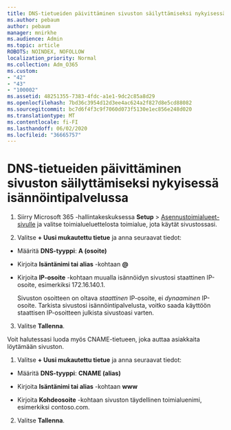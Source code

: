 ```yaml
---
title: DNS-tietueiden päivittäminen sivuston säilyttämiseksi nykyisessä isännöintipalvelussa
ms.author: pebaum
author: pebaum
manager: mnirkhe
ms.audience: Admin
ms.topic: article
ROBOTS: NOINDEX, NOFOLLOW
localization_priority: Normal
ms.collection: Adm_O365
ms.custom:
- "42"
- "43"
- "100002"
ms.assetid: 48251355-7383-4fdc-a1e1-9dc2c85a8d29
ms.openlocfilehash: 7bd36c3954d12d3ee4ac624a2f827d8e5cd88082
ms.sourcegitcommit: bc7d6f4f3c9f7060d073f5130e1ec856e248d020
ms.translationtype: MT
ms.contentlocale: fi-FI
ms.lasthandoff: 06/02/2020
ms.locfileid: "36665757"
---
```

# <a name="update-dns-records-to-keep-your-website-with-your-current-hosting-provider"></a>DNS-tietueiden päivittäminen sivuston säilyttämiseksi nykyisessä isännöintipalvelussa

1. Siirry Microsoft 365 -hallintakeskuksessa **Setup**  >  [Asennustoimialueet-sivulle](https://portal.office.com/adminportal/home#/Domains) ja valitse toimialueluettelosta toimialue, jota käytät sivustossasi.

2. Valitse **+ Uusi mukautettu tietue** ja anna seuraavat tiedot:

  - Määritä **DNS-tyyppi**: **A (osoite)**

  - Kirjoita **Isäntänimi tai alias** -kohtaan **@**

  - Kirjoita **IP-osoite** -kohtaan muualla isännöidyn sivustosi staattinen IP-osoite, esimerkiksi 172.16.140.1.

    Sivuston osoitteen on oltava  *staattinen*  IP-osoite, ei  *dynaaminen*  IP-osoite. Tarkista sivustosi isännöintipalvelusta, voitko saada käyttöön staattisen IP-osoitteen julkista sivustoasi varten.

3. Valitse **Tallenna**.

Voit halutessasi luoda myös CNAME-tietueen, joka auttaa asiakkaita löytämään sivuston.
  
1. Valitse **+ Uusi mukautettu tietue** ja anna seuraavat tiedot:

  - Määritä **DNS-tyyppi**: **CNAME (alias)**

  - Kirjoita **Isäntänimi tai alias** -kohtaan **www**

  - Kirjoita **Kohdeosoite** -kohtaan sivuston täydellinen toimialuenimi, esimerkiksi contoso.com.

2. Valitse **Tallenna**.
